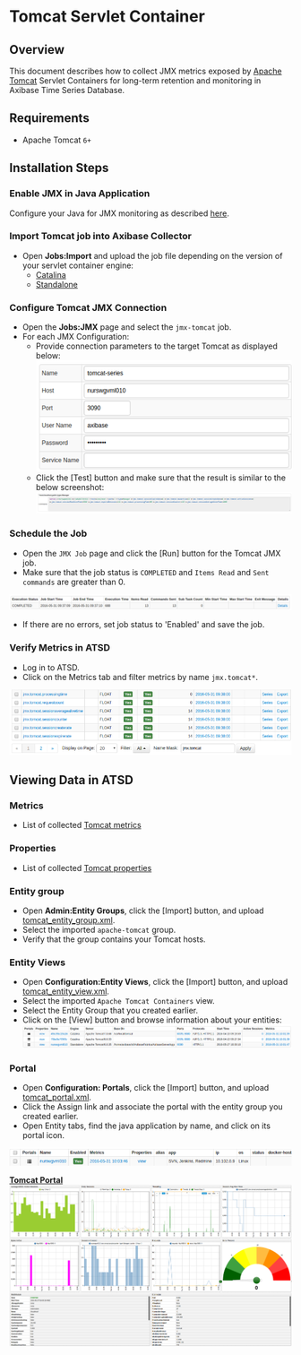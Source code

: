 # Tomcat Servlet Container

## Overview

This document describes how to collect JMX metrics exposed by [Apache Tomcat](http://tomcat.apache.org/) Servlet Containers  for long-term retention and monitoring in Axibase Time Series Database.

## Requirements

* Apache Tomcat `6+`

## Installation Steps

### Enable JMX in Java Application

Configure your Java for JMX monitoring as described [here](../../jmx.md).

### Import Tomcat job into Axibase Collector

 * Open **Jobs:Import** and upload the job file depending on the version of your servlet container engine:
    * [Catalina](configs/tomcat_catalina_job.xml)
    * [Standalone](configs/tomcat_standalone_job.xml)

### Configure Tomcat JMX Connection

* Open the **Jobs:JMX** page and select the `jmx-tomcat` job.
* For each JMX Configuration:
    * Provide connection parameters to the target Tomcat as displayed below:
    ![](images/tomcat_jmx_configuration.png)
    * Click the [Test] button and make sure that the result is similar to the below screenshot:
    ![](images/tomcat_test_jmx_configuration.png)

### Schedule the Job

* Open the `JMX Job` page and click the [Run] button for the Tomcat JMX job.
* Make sure that the job status is `COMPLETED` and `Items Read` and `Sent commands` are greater than 0.

![](images/test_run.png)

* If there are no errors, set job status to 'Enabled' and save the job.

### Verify Metrics in ATSD

* Log in to ATSD.
* Click on the Metrics tab and filter metrics by name `jmx.tomcat*`.

![](images/tomcat_metrics.png)

## Viewing Data in ATSD

### Metrics

* List of collected [Tomcat metrics](metric-list.md)

### Properties

* List of collected [Tomcat properties](properties-list.md)


### Entity group

* Open **Admin:Entity Groups**, click the [Import] button, and upload  [tomcat_entity_group.xml](configs/tomcat_entity_group.xml).
* Select the imported `apache-tomcat` group.
* Verify that the group contains your Tomcat hosts.


### Entity Views

* Open **Configuration:Entity Views**, click the [Import] button, and upload  [tomcat_entity_view.xml](configs/tomcat_entity_view.xml).
* Select the imported `Apache Tomcat Containers` view.
* Select the Entity Group that you created earlier.
* Click on the [View] button and browse information about your entities:
![](images/tomcat_entity_view.png)


### Portal

* Open **Configuration: Portals**, click the [Import] button, and upload [tomcat_portal.xml](configs/tomcat_portal.xml).
* Click the Assign link and associate the portal with the entity group you created earlier.
* Open Entity tabs, find the java application by name, and click on its portal icon.

![](images/tomcat_portal_icon.png)

[**Tomcat Portal**](http://apps.axibase.com/chartlab/106bddba)
![](images/tomcat_portal.png)
